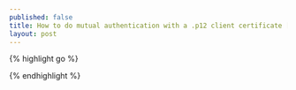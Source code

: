 ```yaml
---
published: false
title: How to do mutual authentication with a .p12 client certificate [golang]
layout: post
---
```

{% highlight go %}


{% endhighlight %}